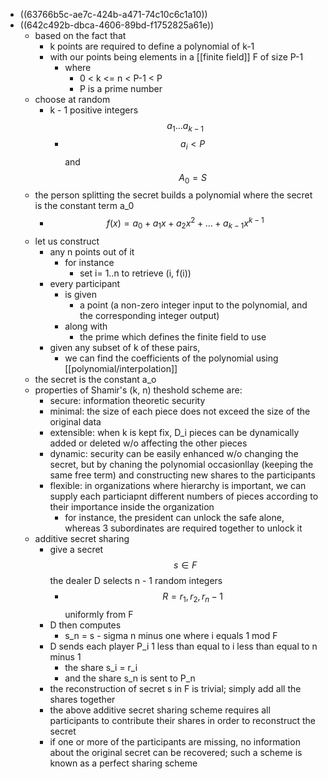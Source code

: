 - ((63766b5c-ae7c-424b-a471-74c10c6c1a10))
- ((642c492b-dbca-4606-89bd-f1752825a61e))
	- based on the fact that
		- k points are required to define a polynomial of k-1
		- with our points being elements in a [[finite field]] F of size P-1
			- where
				- 0 < k <= n < P-1 <  P
				- P is a prime number
	- choose at random
		- k - 1 positive integers $$ a_1 \dots a_{k-1} $$
			- $$ a_i < P $$ and $$ A_0 = S $$
	- the person splitting the secret builds a polynomial where the secret is the constant term a_0
		- $$ f(x) = a_0 + a_1x + a_2x^2 + \dots + a_{k-1}x^{k-1}$$
	- let us construct
		- any n points out of it
			- for instance
				- set i= 1..n to retrieve (i, f(i))
		- every participant
			- is given
				- a point (a non-zero integer input to the polynomial, and the corresponding integer output)
			- along with
				- the prime which defines the finite field to use
		- given any subset of k of these pairs,
			- we can find the coefficients of the polynomial using [[polynomial/interpolation]]
	- the secret is the constant a_o
	- properties of Shamir's (k, n) theshold scheme are:
		- secure: information theoretic security
		- minimal: the size of each piece does not exceed the size of the original data
		- extensible: when k is kept fix, D_i pieces can be dynamically added or deleted w/o affecting the other pieces
		- dynamic: security can be easily enhanced w/o changing the secret, but by chaning the polynomial occasionllay (keeping the same free term) and constructing new shares to the participants
		- flexible: in organizations where hierarchy is important, we can supply each particiapnt different numbers of pieces according to their importance inside the organization
			- for instance, the president can unlock the safe alone, whereas 3 subordinates are required together to unlock it
	- additive secret sharing
		- give  a secret $$ s \in F $$ the dealer D selects n - 1 random integers
			- $$ R = r_1, r_2, r_n-1 $$ uniformly from F
		- D then computes
			- s_n =  s - sigma n minus one where i equals 1 mod F
		- D sends each player P_i 1 less than equal to i less than equal to n minus 1
			- the share s_i = r_i
			- and the share s_n is sent to P_n
		- the reconstruction of secret s in F is trivial; simply add all the shares together
		- the above additive secret sharing scheme requires all participants to contribute their shares in order to reconstruct the secret
		- if one or more of the participants are missing, no information about the original secret can be recovered; such a scheme is known as a perfect sharing scheme